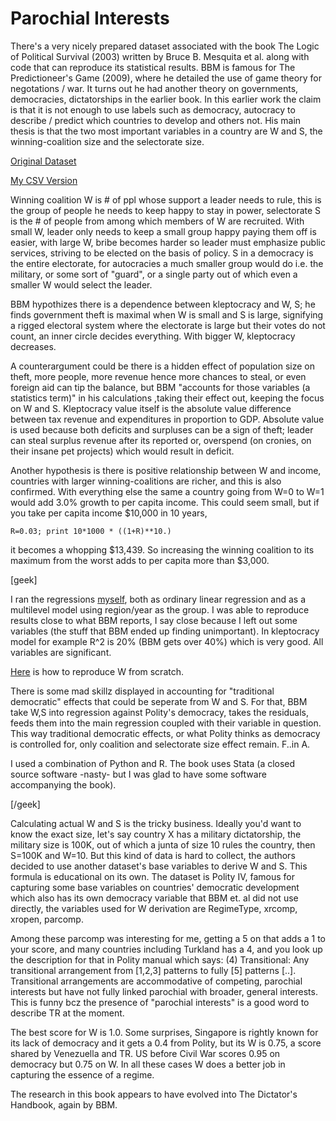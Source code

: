 # Parochial Interests

There's a very nicely prepared dataset associated with the book The
Logic of Political Survival (2003) written by Bruce B. Mesquita et
al. along with code that can reproduce its statistical results. BBM is
famous for The Predictioneer's Game (2009), where he detailed the use
of game theory for negotations / war. It turns out he had another
theory on governments, democracies, dictatorships in the earlier
book. In this earlier work the claim is that it is not enough to use
labels such as democracy, autocracy to describe / predict which
countries to develop and others not. His main thesis is that the two
most important variables in a country are W and S, the
winning-coalition size and the selectorate size.

[Original Dataset](http://www.nyu.edu/gsas/dept/politics/data/)

[My CSV Version](https://www.dropbox.com/s/b84uw3l4qk8jmi1/bdm2s2_nation_year_data_may2002.csv.zip?dl=1)

Winning coalition W is # of ppl whose support a leader needs to rule,
this is the group of people he needs to keep happy to stay in power,
selectorate S is the # of people from among which members of W are
recruited. With small W, leader only needs to keep a small group happy
paying them off is easier, with large W, bribe becomes harder so
leader must emphasize public services, striving to be elected on the
basis of policy. S in a democracy is the entire electorate, for
autocracies a much smaller group would do i.e. the military, or some
sort of "guard", or a single party out of which even a smaller W would
select the leader.

BBM hypothizes there is a dependence between kleptocracy and W, S; he
finds government theft is maximal when W is small and S is large,
signifying a rigged electoral system where the electorate is large but
their votes do not count, an inner circle decides everything. With
bigger W, kleptocracy decreases.

A counterargument could be there is a hidden effect of population size
on theft, more people, more revenue hence more chances to steal, or
even foreign aid can tip the balance, but BBM "accounts for those
variables (a statistics term)" in his calculations ,taking their
effect out, keeping the focus on W and S. Kleptocracy value itself is
the absolute value difference between tax revenue and expenditures in
proportion to GDP. Absolute value is used because both deficits and
surpluses can be a sign of theft; leader can steal surplus revenue
after its reported or, overspend (on cronies, on their insane pet
projects) which would result in deficit.

Another hypothesis is there is positive relationship between W and
income, countries with larger winning-coalitions are richer, and this
is also confirmed. With everything else the same a country going from
W=0 to W=1 would add 3.0% growth to per capita income. This could seem
small, but if you take per capita income $10,000 in 10 years,

`R=0.03; print 10*1000 * ((1+R)**10.)`

it becomes a whopping $13,439. So increasing the winning coalition to
its maximum from the worst adds to per capita more than $3,000.

[geek]

I ran the regressions [myself](lops1.tex), both as ordinary linear
regression and as a multilevel model using region/year as the group. I
was able to reproduce results close to what BBM reports, I say close
because I left out some variables (the stuff that BBM ended up finding
unimportant). In kleptocracy model for example R^2 is 20% (BBM gets
over 40%) which is very good. All variables are significant.

[Here](lops2.tex) is how to reproduce W from scratch.

There is some mad skillz displayed in accounting for "traditional
democratic" effects that could be seperate from W and S. For that, BBM
take W,S into regression against Polity's democracy, takes the
residuals, feeds them into the main regression coupled with their
variable in question. This way traditional democratic effects, or what
Polity thinks as democracy is controlled for, only coalition and
selectorate size effect remain. F..in A.

I used a combination of Python and R. The book uses Stata (a closed
source software -nasty- but I was glad to have some software
accompanying the book).

[/geek]

Calculating actual W and S is the tricky business. Ideally you'd want
to know the exact size, let's say country X has a military
dictatorship, the military size is 100K, out of which a junta of size
10 rules the country, then S=100K and W=10. But this kind of data is
hard to collect, the authors decided to use another dataset's base
variables to derive W and S. This formula is educational on its
own. The dataset is Polity IV, famous for capturing some base
variables on countries' democratic development which also has its own
democracy variable that BBM et. al did not use directly, the variables
used for W derivation are RegimeType, xrcomp, xropen, parcomp.

Among these parcomp was interesting for me, getting a 5 on that adds a
1 to your score, and many countries including Turkland has a 4, and
you look up the description for that in Polity manual which says: (4)
Transitional: Any transitional arrangement from [1,2,3] patterns to
fully [5] patterns [..]. Transitional arrangements are accommodative
of competing, parochial interests but have not fully linked parochial
with broader, general interests.  This is funny bcz the presence of
"parochial interests" is a good word to describe TR at the moment.

The best score for W is 1.0. Some surprises, Singapore is rightly
known for its lack of democracy and it gets a 0.4 from Polity, but its
W is 0.75, a score shared by Venezuella and TR. US before Civil War
scores 0.95 on democracy but 0.75 on W. In all these cases W does a
better job in capturing the essence of a regime.

The research in this book appears to have evolved into The Dictator's
Handbook, again by BBM.








